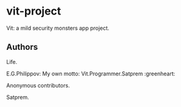 # vit-project

Vit: a mild security monsters app project.

## Authors

Life.

E.G.Philippov: My own motto: Vit.Programmer.Satprem :greenheart:

Anonymous contributors.

Satprem.
